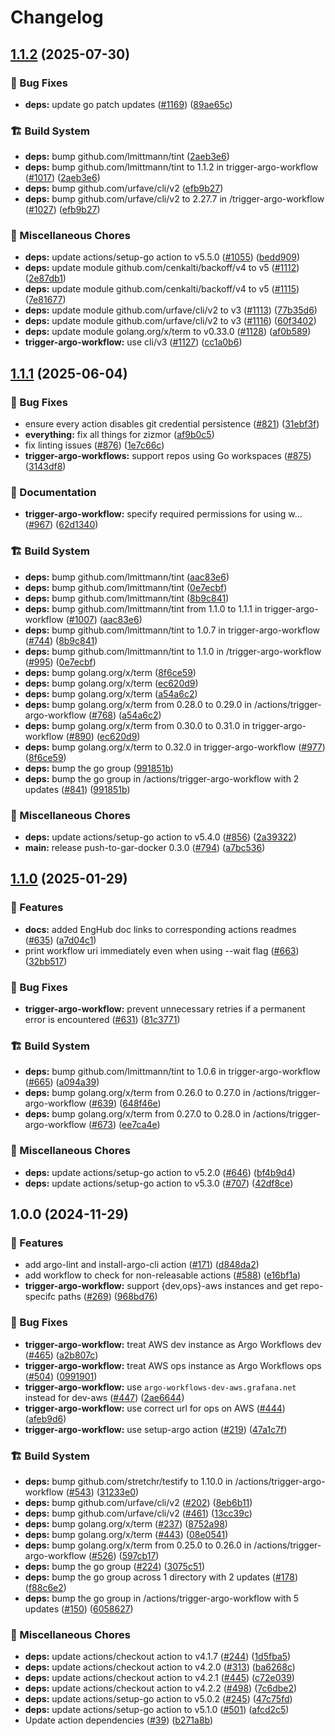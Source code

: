 # Changelog

## [1.1.2](https://github.com/grafana/shared-workflows/compare/trigger-argo-workflow/v1.1.1...trigger-argo-workflow/v1.1.2) (2025-07-30)


### 🐛 Bug Fixes

* **deps:** update go patch updates ([#1169](https://github.com/grafana/shared-workflows/issues/1169)) ([89ae65c](https://github.com/grafana/shared-workflows/commit/89ae65c957ef293342ebd9e42532a6a8067b9f21))


### 🏗️ Build System

* **deps:** bump github.com/lmittmann/tint ([2aeb3e6](https://github.com/grafana/shared-workflows/commit/2aeb3e654cbe6a769b48f7530defa3a99b0981ad))
* **deps:** bump github.com/lmittmann/tint to 1.1.2 in trigger-argo-workflow ([#1017](https://github.com/grafana/shared-workflows/issues/1017)) ([2aeb3e6](https://github.com/grafana/shared-workflows/commit/2aeb3e654cbe6a769b48f7530defa3a99b0981ad))
* **deps:** bump github.com/urfave/cli/v2 ([efb9b27](https://github.com/grafana/shared-workflows/commit/efb9b277ac8015d4b1d86bb41a5732889cb568ed))
* **deps:** bump github.com/urfave/cli/v2 to 2.27.7 in /trigger-argo-workflow ([#1027](https://github.com/grafana/shared-workflows/issues/1027)) ([efb9b27](https://github.com/grafana/shared-workflows/commit/efb9b277ac8015d4b1d86bb41a5732889cb568ed))


### 🔧 Miscellaneous Chores

* **deps:** update actions/setup-go action to v5.5.0 ([#1055](https://github.com/grafana/shared-workflows/issues/1055)) ([bedd909](https://github.com/grafana/shared-workflows/commit/bedd909cfbd5a0d1df440552f0eb6891e7371509))
* **deps:** update module github.com/cenkalti/backoff/v4 to v5 ([#1112](https://github.com/grafana/shared-workflows/issues/1112)) ([2e87db1](https://github.com/grafana/shared-workflows/commit/2e87db102d6c16a167fc1a6fa341b9a967bdb7f1))
* **deps:** update module github.com/cenkalti/backoff/v4 to v5 ([#1115](https://github.com/grafana/shared-workflows/issues/1115)) ([7e81677](https://github.com/grafana/shared-workflows/commit/7e81677d19648194b622dc3448f4fb2b4b3ff6dc))
* **deps:** update module github.com/urfave/cli/v2 to v3 ([#1113](https://github.com/grafana/shared-workflows/issues/1113)) ([77b35d6](https://github.com/grafana/shared-workflows/commit/77b35d6684b57abbd23dd0521518a11c024eb237))
* **deps:** update module github.com/urfave/cli/v2 to v3 ([#1116](https://github.com/grafana/shared-workflows/issues/1116)) ([60f3402](https://github.com/grafana/shared-workflows/commit/60f340234824bbe468556cd2291876a509f05a48))
* **deps:** update module golang.org/x/term to v0.33.0 ([#1128](https://github.com/grafana/shared-workflows/issues/1128)) ([af0b589](https://github.com/grafana/shared-workflows/commit/af0b5894104c3f7d937a51d2086050beb1929c5a))
* **trigger-argo-workflow:** use cli/v3 ([#1127](https://github.com/grafana/shared-workflows/issues/1127)) ([cc1a0b6](https://github.com/grafana/shared-workflows/commit/cc1a0b6ad7d886337e15f9294830c3d4484eacda))

## [1.1.1](https://github.com/grafana/shared-workflows/compare/trigger-argo-workflow-v1.1.0...trigger-argo-workflow/v1.1.1) (2025-06-04)


### 🐛 Bug Fixes

* ensure every action disables git credential persistence ([#821](https://github.com/grafana/shared-workflows/issues/821)) ([31ebf3f](https://github.com/grafana/shared-workflows/commit/31ebf3f8e5d0f8709e6ec4ef73b39dd2bd08f959))
* **everything:** fix all things for zizmor ([af9b0c5](https://github.com/grafana/shared-workflows/commit/af9b0c52635d39023136fb9312a354f91d9b2bfd))
* fix linting issues ([#876](https://github.com/grafana/shared-workflows/issues/876)) ([1e7c66c](https://github.com/grafana/shared-workflows/commit/1e7c66cde9d0949c49fb319bc3cea5c2aa7cfb45))
* **trigger-argo-workflows:** support repos using Go workspaces ([#875](https://github.com/grafana/shared-workflows/issues/875)) ([3143df8](https://github.com/grafana/shared-workflows/commit/3143df809e37021321fcf823431f6580b4e1b652))


### 📝 Documentation

* **trigger-argo-workflow:** specify required permissions for using w… ([#967](https://github.com/grafana/shared-workflows/issues/967)) ([62d1340](https://github.com/grafana/shared-workflows/commit/62d134060a0479b86b1a9814b023b8403e1b36cf))


### 🏗️ Build System

* **deps:** bump github.com/lmittmann/tint ([aac83e6](https://github.com/grafana/shared-workflows/commit/aac83e680848a3ab18b4bef0becabf145c936663))
* **deps:** bump github.com/lmittmann/tint ([0e7ecbf](https://github.com/grafana/shared-workflows/commit/0e7ecbf2ae0a5b76e24e31beed04d63e610e6b1d))
* **deps:** bump github.com/lmittmann/tint ([8b9c841](https://github.com/grafana/shared-workflows/commit/8b9c841229499e16241a0f8026038eaff4fc0ae3))
* **deps:** bump github.com/lmittmann/tint from 1.1.0 to 1.1.1 in trigger-argo-workflow ([#1007](https://github.com/grafana/shared-workflows/issues/1007)) ([aac83e6](https://github.com/grafana/shared-workflows/commit/aac83e680848a3ab18b4bef0becabf145c936663))
* **deps:** bump github.com/lmittmann/tint to 1.0.7 in trigger-argo-workflow ([#744](https://github.com/grafana/shared-workflows/issues/744)) ([8b9c841](https://github.com/grafana/shared-workflows/commit/8b9c841229499e16241a0f8026038eaff4fc0ae3))
* **deps:** bump github.com/lmittmann/tint to 1.1.0 in /trigger-argo-workflow ([#995](https://github.com/grafana/shared-workflows/issues/995)) ([0e7ecbf](https://github.com/grafana/shared-workflows/commit/0e7ecbf2ae0a5b76e24e31beed04d63e610e6b1d))
* **deps:** bump golang.org/x/term ([8f6ce59](https://github.com/grafana/shared-workflows/commit/8f6ce59f8fcb251c3e04361b31bc6b28c0134bc8))
* **deps:** bump golang.org/x/term ([ec620d9](https://github.com/grafana/shared-workflows/commit/ec620d967ceebc9580cd630cba0151eabbd8f252))
* **deps:** bump golang.org/x/term ([a54a6c2](https://github.com/grafana/shared-workflows/commit/a54a6c2bde469713c4af68a1bd5e0fd6eec1f537))
* **deps:** bump golang.org/x/term from 0.28.0 to 0.29.0 in /actions/trigger-argo-workflow ([#768](https://github.com/grafana/shared-workflows/issues/768)) ([a54a6c2](https://github.com/grafana/shared-workflows/commit/a54a6c2bde469713c4af68a1bd5e0fd6eec1f537))
* **deps:** bump golang.org/x/term from 0.30.0 to 0.31.0 in trigger-argo-workflow ([#890](https://github.com/grafana/shared-workflows/issues/890)) ([ec620d9](https://github.com/grafana/shared-workflows/commit/ec620d967ceebc9580cd630cba0151eabbd8f252))
* **deps:** bump golang.org/x/term to 0.32.0 in trigger-argo-workflow ([#977](https://github.com/grafana/shared-workflows/issues/977)) ([8f6ce59](https://github.com/grafana/shared-workflows/commit/8f6ce59f8fcb251c3e04361b31bc6b28c0134bc8))
* **deps:** bump the go group ([991851b](https://github.com/grafana/shared-workflows/commit/991851bcc4a4196ab5c8a8d501e46b5b02ec9e42))
* **deps:** bump the go group in /actions/trigger-argo-workflow with 2 updates ([#841](https://github.com/grafana/shared-workflows/issues/841)) ([991851b](https://github.com/grafana/shared-workflows/commit/991851bcc4a4196ab5c8a8d501e46b5b02ec9e42))


### 🔧 Miscellaneous Chores

* **deps:** update actions/setup-go action to v5.4.0 ([#856](https://github.com/grafana/shared-workflows/issues/856)) ([2a39322](https://github.com/grafana/shared-workflows/commit/2a39322a1f089f759684c4a4fa1a8219a77d6494))
* **main:** release push-to-gar-docker 0.3.0 ([#794](https://github.com/grafana/shared-workflows/issues/794)) ([a7bc536](https://github.com/grafana/shared-workflows/commit/a7bc5367c4a91c389526d58839d8f6224dba4dcc))

## [1.1.0](https://github.com/grafana/shared-workflows/compare/trigger-argo-workflow-v1.0.0...trigger-argo-workflow-v1.1.0) (2025-01-29)


### 🎉 Features

* **docs:** added EngHub doc links to corresponding actions readmes ([#635](https://github.com/grafana/shared-workflows/issues/635)) ([a7d04c1](https://github.com/grafana/shared-workflows/commit/a7d04c1e98496dbf07f8e44602933af07ba62f9f))
* print workflow uri immediately even when using --wait flag ([#663](https://github.com/grafana/shared-workflows/issues/663)) ([32bb517](https://github.com/grafana/shared-workflows/commit/32bb517d371b3f8349345cc16365e859be76c323))


### 🐛 Bug Fixes

* **trigger-argo-workflow:** prevent unnecessary retries if a permanent error is encountered ([#631](https://github.com/grafana/shared-workflows/issues/631)) ([81c3771](https://github.com/grafana/shared-workflows/commit/81c377191b9f604bc5f2c64cc2258dfe4bc5ea9c))


### 🏗️ Build System

* **deps:** bump github.com/lmittmann/tint to 1.0.6 in trigger-argo-workflow ([#665](https://github.com/grafana/shared-workflows/issues/665)) ([a094a39](https://github.com/grafana/shared-workflows/commit/a094a395da63897275978d860fb1c79dc45d8895))
* **deps:** bump golang.org/x/term from 0.26.0 to 0.27.0 in /actions/trigger-argo-workflow ([#639](https://github.com/grafana/shared-workflows/issues/639)) ([648f46e](https://github.com/grafana/shared-workflows/commit/648f46efa76a0370d1e0f25c8b81c2f4c7214f0c))
* **deps:** bump golang.org/x/term from 0.27.0 to 0.28.0 in /actions/trigger-argo-workflow ([#673](https://github.com/grafana/shared-workflows/issues/673)) ([ee7ca4e](https://github.com/grafana/shared-workflows/commit/ee7ca4ed19ef4f64d0a42a22685a83666da5a99f))


### 🔧 Miscellaneous Chores

* **deps:** update actions/setup-go action to v5.2.0 ([#646](https://github.com/grafana/shared-workflows/issues/646)) ([bf4b9d4](https://github.com/grafana/shared-workflows/commit/bf4b9d4275d219cda56ae308981df427575b880e))
* **deps:** update actions/setup-go action to v5.3.0 ([#707](https://github.com/grafana/shared-workflows/issues/707)) ([42df8ce](https://github.com/grafana/shared-workflows/commit/42df8cefcbb9c0a25cf060c7566c96eab5d5de69))

## 1.0.0 (2024-11-29)


### 🎉 Features

* add argo-lint and install-argo-cli action ([#171](https://github.com/grafana/shared-workflows/issues/171)) ([d848da2](https://github.com/grafana/shared-workflows/commit/d848da21d310b2a847a73457059b5a2d93d9f154))
* add workflow to check for non-releasable actions ([#588](https://github.com/grafana/shared-workflows/issues/588)) ([e16bf1a](https://github.com/grafana/shared-workflows/commit/e16bf1ac180d7b6c9c13a6e556b24e0f7dc0d57c))
* **trigger-argo-workflow:** support {dev,ops}-aws instances and get repo-specifc paths ([#269](https://github.com/grafana/shared-workflows/issues/269)) ([968bd76](https://github.com/grafana/shared-workflows/commit/968bd76796b6eccd56f66c713fc0f07bf34824a2))


### 🐛 Bug Fixes

* **trigger-argo-workflow:** treat AWS dev instance as Argo Workflows dev ([#465](https://github.com/grafana/shared-workflows/issues/465)) ([a2b807c](https://github.com/grafana/shared-workflows/commit/a2b807c8fdb4be6f2a8236578ab904ad6f0f072e))
* **trigger-argo-workflow:** treat AWS ops instance as Argo Workflows ops ([#504](https://github.com/grafana/shared-workflows/issues/504)) ([0991901](https://github.com/grafana/shared-workflows/commit/099190181e72dac02e346c9167166410b58bcc6f))
* **trigger-argo-workflow:** use `argo-workflows-dev-aws.grafana.net` instead for dev-aws ([#447](https://github.com/grafana/shared-workflows/issues/447)) ([2ae6644](https://github.com/grafana/shared-workflows/commit/2ae66445c4d18cb653f5236f14e7f9d28ce64a99))
* **trigger-argo-workflow:** use correct url for ops on AWS ([#444](https://github.com/grafana/shared-workflows/issues/444)) ([afeb9d6](https://github.com/grafana/shared-workflows/commit/afeb9d6495057ef0046dc76a5fd97202d746b5e3))
* **trigger-argo-workflow:** use setup-argo action ([#219](https://github.com/grafana/shared-workflows/issues/219)) ([47a1c7f](https://github.com/grafana/shared-workflows/commit/47a1c7f387daf4ef593b82cb6ac2abca0cd7cf73))


### 🏗️ Build System

* **deps:** bump github.com/stretchr/testify to 1.10.0 in /actions/trigger-argo-workflow ([#543](https://github.com/grafana/shared-workflows/issues/543)) ([31233e0](https://github.com/grafana/shared-workflows/commit/31233e0888680aac0606ca9999345ae71830149b))
* **deps:** bump github.com/urfave/cli/v2 ([#202](https://github.com/grafana/shared-workflows/issues/202)) ([8eb6b11](https://github.com/grafana/shared-workflows/commit/8eb6b118d95f7098645f3bd9be7b5c0ff69e60a7))
* **deps:** bump github.com/urfave/cli/v2 ([#461](https://github.com/grafana/shared-workflows/issues/461)) ([13cc39c](https://github.com/grafana/shared-workflows/commit/13cc39c275a7c0c6c791b73dbe2d56e6b953a20c))
* **deps:** bump golang.org/x/term ([#237](https://github.com/grafana/shared-workflows/issues/237)) ([8752a98](https://github.com/grafana/shared-workflows/commit/8752a983ed0c01b7ca7d93ee2b245d51212610a0))
* **deps:** bump golang.org/x/term ([#443](https://github.com/grafana/shared-workflows/issues/443)) ([08e0541](https://github.com/grafana/shared-workflows/commit/08e05415ed9f52fbe19b7ba9365bc24b7474631a))
* **deps:** bump golang.org/x/term from 0.25.0 to 0.26.0 in /actions/trigger-argo-workflow ([#526](https://github.com/grafana/shared-workflows/issues/526)) ([597cb17](https://github.com/grafana/shared-workflows/commit/597cb17fd3131ad57abd41a46b0bc0febcfa12e5))
* **deps:** bump the go group ([#224](https://github.com/grafana/shared-workflows/issues/224)) ([3075c51](https://github.com/grafana/shared-workflows/commit/3075c5147e45a81e60f0c4f39b50307524e3fff2))
* **deps:** bump the go group across 1 directory with 2 updates ([#178](https://github.com/grafana/shared-workflows/issues/178)) ([f88c6e2](https://github.com/grafana/shared-workflows/commit/f88c6e250f169b0123f90052844f633f0e7df081))
* **deps:** bump the go group in /actions/trigger-argo-workflow with 5 updates ([#150](https://github.com/grafana/shared-workflows/issues/150)) ([6058627](https://github.com/grafana/shared-workflows/commit/60586273f16369c4abd4e626de271785c3e87401))


### 🔧 Miscellaneous Chores

* **deps:** update actions/checkout action to v4.1.7 ([#244](https://github.com/grafana/shared-workflows/issues/244)) ([1d5fba5](https://github.com/grafana/shared-workflows/commit/1d5fba52e7cb2780dfd1af758e1d84e35ce6e8f7))
* **deps:** update actions/checkout action to v4.2.0 ([#313](https://github.com/grafana/shared-workflows/issues/313)) ([ba6268c](https://github.com/grafana/shared-workflows/commit/ba6268c6beef0ab5b461f45eef4cfe1b4e6d6013))
* **deps:** update actions/checkout action to v4.2.1 ([#445](https://github.com/grafana/shared-workflows/issues/445)) ([c72e039](https://github.com/grafana/shared-workflows/commit/c72e039d656ea7db5cbcfd98dffd0f8554e1f029))
* **deps:** update actions/checkout action to v4.2.2 ([#498](https://github.com/grafana/shared-workflows/issues/498)) ([7c6dbe2](https://github.com/grafana/shared-workflows/commit/7c6dbe23c5fd8f3ab5863fb0e3f9d95de621b746))
* **deps:** update actions/setup-go action to v5.0.2 ([#245](https://github.com/grafana/shared-workflows/issues/245)) ([47c75fd](https://github.com/grafana/shared-workflows/commit/47c75fd2f3c1bb6d1a1b7e21c3dabbb24081f56d))
* **deps:** update actions/setup-go action to v5.1.0 ([#501](https://github.com/grafana/shared-workflows/issues/501)) ([afcd2c5](https://github.com/grafana/shared-workflows/commit/afcd2c517a07f844b271fa82982f96ed436216d2))
* Update action dependencies ([#39](https://github.com/grafana/shared-workflows/issues/39)) ([b271a8b](https://github.com/grafana/shared-workflows/commit/b271a8b01e61d00dc987dbb77744bd9e01fe862d))

